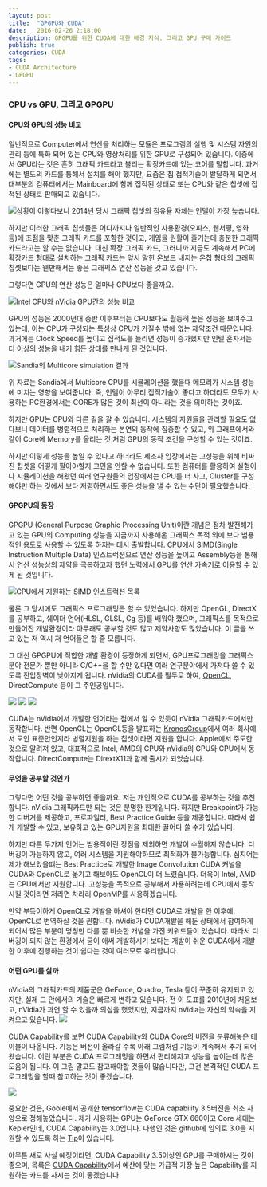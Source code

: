 ```yaml
---
layout: post
title:  "GPGPU와 CUDA"
date:   2016-02-26 2:18:00
description: GPGPU를 위한 CUDA에 대한 배경 지식. 그리고 GPU 구매 가이드
publish: true
categories: CUDA
tags:
- CUDA Architecture
- GPGPU
---
```


### CPU vs GPU, 그리고 GPGPU
#### CPU와 GPU의 성능 비교
일반적으로 Computer에서 연산을 처리하는 모듈은 프로그램의 실행 및 시스템 자원의 관리 등에 특화 되어 있는 CPU와 영상처리를 위한 GPU로 구성되어 있습니다. 이중에서 GPU라는 것은 흔히 그래픽 카드라고 불리는 확장카드에 있는 코어를 말합니다. 과거에는 별도의 카드를 통해서 설치를 해야 했지만, 요즘은 칩 접적기술이 발달하게 되면서 대부분의 컴퓨터에서는 Mainboard에 함께 집적된 상태로 또는 CPU와 같은 칩셋에 집적된 상태로 판매되고 있습니다.

![상황이 이렇다보니 2014년 당시 그래픽 칩셋의 점유율 자체는 인텔이 가장 높습니다.]({{site.info.baseurl}}/images//insidelogo.jpg)

하지만 이러한 그래픽 칩셋들은 어디까지나 일반적인 사용환경(오피스, 웹서핑, 영화 등)에 초점을 맞춘 그래픽 카드를 포함한 것이고, 게임을 원활이 즐기는데 충분한 그래픽카드라고는 할 수는 없습니다. 대신 확장 그래픽 카드, 그러니까 지금도 계속해서 PC에 확장카드 형태로 설치하는 그래픽 카드는 앞서 말한 온보드 내지는 온칩 형태의 그래픽 칩셋보다는 웬만해서는 좋은 그래픽스 연산 성능을 갖고 있습니다.

그렇다면 GPU의 연산 성능은 얼마나 CPU보다 좋을까요.

![Intel CPU와 nVidia GPU간의 성능 비교]({{site.info.baseurl}}/images//CPUvsGPU.png)

GPU의 성능은 2000년대 중반 이후부터는 CPU보다도 월등히 높은 성능을 보여주고 있는데, 이는 CPU가 구성되는 특성상 CPU가 가질수 밖에 없는 제약조건 때문입니다. 과거에는 Clock Speed를 높이고 집적도를 늘리면 성능이 증가했지만 인텔 혼자서는 더 이상의 성능을 내기 힘든 상태를 만나게 된 것입니다.

![Sandia의  Multicore simulation 결과]({{site.info.baseurl}}/images//many_core_bw_sandia.jpg)

위 자료는 Sandia에서 Multicore CPU를 시뮬레이션을 했을때 메모리가 시스템 성능에 미치는 영향을 보여줍니다. 즉, 인텔이 아무리 집적기술이 좋다고 하더라도 모두가 사용하는 PC환경에서는 CORE가 많은 것이 최선이 아니라는 것을 의미하는 것이죠.

하지만 GPU는 CPU와 다른 길을 갈 수 있습니다. 시스템의 자원들을 관리할 필요도 없다보니 데이터를 병렬적으로 처리하는 본연의 동작에 집중할 수 있고, 위 그래프에서와 같이 Core에 Memory를 올리는 것 처럼 GPU의 동작 조건을 구성할 수 있는 것이죠.

하지만 이렇게 성능을 높일 수 있다고 하더라도 제조사 입장에서는 고성능을 위해 비싸진 칩셋을 어떻게 팔아야할지 고민을 안할 수 없습니다. 또한 컴퓨터를 활용하여 실험이나 시뮬레이션을 해왔던 여러 연구원들의 입장에서는 CPU를 더 사고, Cluster를 구성해야만 하는 것에서 보다 저렴하면서도 좋은 성능을 낼 수 있는 수단이 필요했습니다.

#### GPGPU의 등장
GPGPU (General Purpose Graphic Processing Unit)이란 개념은 점차 발전해가고 있는 GPU의 Computing 성능을 지금까지 사용해온 그래픽스 목적 외에 보다 범용적인 용도로 사용할 수 있도록 하자는 데서 출발합니다. CPU에서 SIMD(Single Instruction Multiple Data) 인스트럭션으로 연산 성능을 높이고 Assembly등을 통해서 연산 성능상의 제약을 극복하고자 했던 노력에서 GPU를 연산 가속기로 이용할 수 있게 된 것입니다.

![CPU에서 지원하는 SIMD 인스트럭션 목록]({{site.info.baseurl}}/images//220px-X86_extensions_2013.svg.png)

물론 그 당시에도 그래픽스 프로그래밍은 할 수 있었습니다. 하지만 OpenGL, DirectX를 공부하고, 쉐이더 언어(HLSL, GLSL, Cg 등)를 배워야 했으며, 그래픽스를 목적으로 만들어진 개발환경이라 아무래도 공부할 것도 많고 제약사항도 많았습니다. 이 글을 쓰고 있는 저 역시 저 언어들은 할 줄 모릅니다.

그 대신 GPGPU에 적합한 개발 환경이 등장하게 되면서, GPU프로그래밍을 그래픽스 분야 전문가 뿐만 아니라 C/C++을 할 수만 있다면 여러 연구분야에서 가져다 쓸 수 있도록 진입장벽이 낮아지게 됩니다. nVidia의 CUDA를 필두로 하여, [OpenCL](https://www.khronos.org/opencl/), DirectCompute 등이 그 주인공입니다.

![]({{site.info.baseurl}}/images//NV_DesignedFor_CUDA_3D_sm.png)
![]({{site.info.baseurl}}/images//OpenCL_Logo.png)
![]({{site.info.baseurl}}/images//directx-11-logo.png)

CUDA는 nVidia에서 개발한 언어라는 점에서 알 수 있듯이 nVidia 그래픽카드에서만 동작합니다. 반면 OpenCL는 OpenGL등을 발표하는 [KronosGroup](https://www.khronos.org)에서 여러 회사에서 모인 표준안인지라 병렬지원을 하는 칩셋이라면 지원을 합니다. Apple에서 주도한 것으로 알려져 있고, 대표적으로 Intel, AMD의 CPU와 nVidia의 GPU와 CPU에서 동작합니다. DirectCompute는 DirextX11과 함께 출시가 되었습니다.

#### 무엇을 공부할 것인가
그렇다면 어떤 것을 공부하면 좋을까요.
저는 개인적으로 CUDA를 공부하는 것을 추천합니다. nVidia 그래픽카드만 되는 것은 분명한 한계입니다. 하지만 Breakpoint가 가능한 디버거를 제공하고, 프로파일러, Best Practice Guide 등을 제공합니다. 따라서 쉽게 개발할 수 있고, 보유하고 있는 GPU자원을 최대한 끌어다 쓸 수가 있습니다.

하지만 다른 두가지 언어는 범용적이란 장점을 제외하면 개발이 수월하지 않습니다. 디버깅이 가능하지 않고, 여러 시스템을 지원해야하므로 최적화가 불가능합니다. 심지어는 제가 해보았을떄는 Best Practice로 개발한 Image Convolution CUDA 커널을 CUDA와 OpenCL로 옮기고 해보아도 OpenCL이 더 느렸습니다. 더욱이 Intel, AMD는 CPU에서만 지원합니다. 고성능을 목적으로 공부해서 사용하려는데 CPU에서 동작시킬 것이라면 저라면 차라리 OpenMP를 사용하겠습니다.

만약 부득이하게 OpenCL로 개발을 하셔야 한다면 CUDA로 개발을 한 이후에, OpenCL로 번역하실 것을 권합니다. nVidia가 CUDA개발을 해둔 상태에서 참여하게 되어서 많은 부분이 명칭만 다를 뿐 비슷한 개념을 가진 키워드들이 있습니다. 따라서 디버깅이 되지 않는 환경에서 굳이 애써 개발하시기 보다는 개발이 쉬운 CUDA에서 개발 한 이후에 진행하는 것이 쉽다는 것이 여러모로 유리합니다.

#### 어떤 GPU를 살까
nVidia의 그래픽카드의 제품군은 GeForce, Quadro, Tesla 등이 꾸준히 유지되고 있지만, 실제 그 안에서의 기술은 빠르게 변하고 있습니다. 전 이 도표를 2010년에 처음보고, nVidia가 과연 할 수 있을까 의심을 했었지만, 지금까지 nVidia는 자신의 약속을 지켜오고 있습니다.
![]({{site.info.baseurl}}/images//NVIDIA-2016-Roadmap-Pascal-GPU.jpg)

[CUDA Capability](https://en.wikipedia.org/wiki/CUDA#Supported_GPUs)를 보면 CUDA Capability와 CUDA Core의 버전을 분류해놓은 테이블이 나옵니다. 기능은 버전이 올라갈 수록 아래 그림처럼 기능이 계속해서 추가 되어 왔습니다. 이런 부분은 CUDA 프로그래밍을 하면서 편리해지고 성능을 높이는데 많은 도움이 됩니다. 이 그림 말고도 참고해야할 것들이 많습니다만, 그건 본격적인 CUDA 프로그래밍을 할때 참고하는 것이 좋겠습니다.

![]({{site.info.baseurl}}/images//tech_specs.jpg)

중요한 것은, Goole에서 공개한 tensorflow는 CUDA capability 3.5버전을 최소 사양으로 정해놓았습니다. 제가 사용하는 GPU는 GeForce GTX 660이고 Core 세대는 Kepler인데, CUDA Capability는 3.0입니다. 다행인 것은 github에 임의로 3.0을 지원할 수 있도록 하는 [Tip](https://github.com/tensorflow/tensorflow/issues/25)이 있습니다.

아무튼 새로 사실 예정이라면, CUDA Capability 3.5이상인 GPU를 구매하시는 것이 좋으며, 목록은 [CUDA Capability](https://en.wikipedia.org/wiki/CUDA#Supported_GPUs)에서 예산에 맞는 가급적 가장 높은 Capability를 지원하는 카드를 사시는 것이 좋겠습니다.
